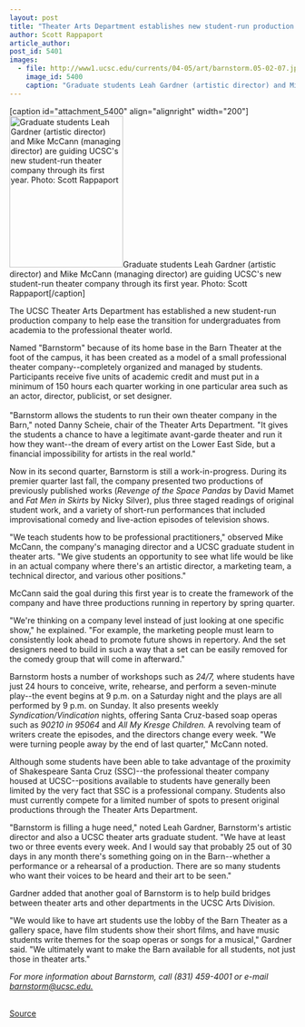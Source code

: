 ```yaml
---
layout: post
title: "Theater Arts Department establishes new student-run production company"
author: Scott Rappaport
article_author: 
post_id: 5401
images:
  - file: http://www1.ucsc.edu/currents/04-05/art/barnstorm.05-02-07.jpg
    image_id: 5400
    caption: "Graduate students Leah Gardner (artistic director) and Mike McCann (managing director) are guiding UCSC's new student-run theater company through its first year. Photo: Scott Rappaport"
---
```


[caption id="attachment_5400" align="alignright" width="200"]<a href="http://dev-ucsc-news.pantheonsite.io/wp-content/uploads/2005/02/barnstorm.05-02-07.jpg"><img class="size-full wp-image-5400" src="http://dev-ucsc-news.pantheonsite.io/wp-content/uploads/2005/02/barnstorm.05-02-07.jpg" alt="Graduate students Leah Gardner (artistic director) and Mike McCann (managing director) are guiding UCSC's new student-run theater company through its first year. Photo: Scott Rappaport" width="200" height="267" /></a>Graduate students Leah Gardner (artistic director) and Mike McCann (managing director) are guiding UCSC's new student-run theater company through its first year. Photo: Scott Rappaport[/caption]
<a name="content" id="content"></a>
<p>
  The UCSC Theater Arts Department has established a new student-run production company to help ease the transition for undergraduates from academia to the professional theater world.
</p>
<p>
  Named "Barnstorm" because of its home base in the Barn Theater at the foot of the campus, it has been created as a model of a small professional theater company--completely organized and managed by students. Participants receive five units of academic credit and must put in a minimum of 150 hours each quarter working in one particular area such as an actor, director, publicist, or set designer.<br>
  <br>
  "Barnstorm allows the students to run their own theater company in the Barn," noted Danny Scheie, chair of the Theater Arts Department. "It gives the students a chance to have a legitimate avant-garde theater and run it how they want--the dream of every artist on the Lower East Side, but a financial impossibility for artists in the real world."<br>
</p>
<p>
  Now in its second quarter, Barnstorm is still a work-in-progress. During its premier quarter last fall, the company presented two productions of previously published works (<i>Revenge of the Space Pandas</i> by David Mamet and <i>Fat Men in Skirts</i> by Nicky Silver), plus three staged readings of original student work, and a variety of short-run performances that included improvisational comedy and live-action episodes of television shows.<br>
</p>
<p>
  "We teach students how to be professional practitioners," observed Mike McCann, the company's managing director and a UCSC graduate student in theater arts. "We give students an opportunity to see what life would be like in an actual company where there's an artistic director, a marketing team, a technical director, and various other positions."
</p>
<p>
  McCann said the goal during this first year is to create the framework of the company and have three productions running in repertory by spring quarter.<br>
</p>
<p>
  "We're thinking on a company level instead of just looking at one specific show," he explained. "For example, the marketing people must learn to consistently look ahead to promote future shows in repertory. And the set designers need to build in such a way that a set can be easily removed for the comedy group that will come in afterward."<br>
</p>
<p>
  Barnstorm hosts a number of workshops such as <i>24/7,</i> where students have just 24 hours to conceive, write, rehearse, and perform a seven-minute play--the event begins at 9 p.m. on a Saturday night and the plays are all performed by 9 p.m. on Sunday. It also presents weekly <i>Syndication/Vindication</i> nights, offering Santa Cruz-based soap operas such as <i>90210 in 95064</i> and <i>All My Kresge Children.</i> A revolving team of writers create the episodes, and the directors change every week. "We were turning people away by the end of last quarter," McCann noted.<br>
</p>
<p>
  Although some students have been able to take advantage of the proximity of Shakespeare Santa Cruz (SSC)--the professional theater company housed at UCSC--positions available to students have generally been limited by the very fact that SSC is a professional company. Students also must currently compete for a limited number of spots to present original productions through the Theater Arts Department.<br>
</p>
<p>
  "Barnstorm is filling a huge need," noted Leah Gardner, Barnstorm's artistic director and also a UCSC theater arts graduate student. "We have at least two or three events every week. And I would say that probably 25 out of 30 days in any month there's something going on in the Barn--whether a performance or a rehearsal of a production. There are so many students who want their voices to be heard and their art to be seen."<br>
</p>
<p>
  Gardner added that another goal of Barnstorm is to help build bridges between theater arts and other departments in the UCSC Arts Division.
</p>
<p>
  "We would like to have art students use the lobby of the Barn Theater as a gallery space, have film students show their short films, and have music students write themes for the soap operas or songs for a musical," Gardner said. "We ultimately want to make the Barn available for all students, not just those in theater arts."<br>
</p>
<p>
  <i>For more information about Barnstorm, call (831) 459-4001 or e-mail <a href="mailto:barnstorm@ucsc.edu">barnstorm@ucsc.edu.</a></i><br>
  <br>
</p>
<p><a href="http://www1.ucsc.edu/currents/04-05/02-07/barnstorm.asp" title="Permalink to barnstorm">Source</a></p>
